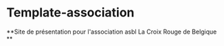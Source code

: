 # Template-association



**Site de présentation pour l'association asbl La Croix Rouge de Belgique ** 
